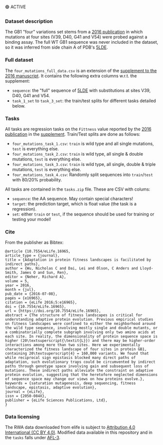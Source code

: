 🟢 ACTIVE

### Dataset description

The GB1 "four" variations set stems from a [2016 publication](https://elifesciences.org/articles/16965) in which mutations at four sites (V39, D40, G41 and V54) were probed against a binding assay. 
The full WT GB1 sequence was never included in the dataset, so it was inferred from side chain A of PDB's [5LDE](https://www.rcsb.org/structure/5LDE).

### Full dataset

The `four_mutations_full_data.csv` is an extension of the [supplement to the 2016 manuscript](https://doi.org/10.7554/eLife.16965.024). It contains the following extra columns w.r.t. the supplement:
- `sequence`: the "full" sequence of [5LDE](https://www.rcsb.org/structure/5LDE) with substitutions at sites V39, D40, G41 and V54.
- `task_1_set` to `task_3_set`: the train/test splits for different tasks detailed below.


### Tasks

All tasks are regression tasks on the `Fittness` value reported by the [2016 publication](https://elifesciences.org/articles/16965) in the [supplement](https://doi.org/10.7554/eLife.16965.024).
Train/Test splits are done as follows:

- `four_mutations_task_1.csv`: `train` is wild type and all single mutations, `test` is everything else.
- `four_mutations_task_2.csv`: `train` is wild type, all single & double mutations, `test` is everything else.
- `four_mutations_task_3.csv`: `train` is wild type, all single, double & triple mutations, `test` is everything else.
- `four_mutations_task_4.csv`: Randomly split sequences into `train`/`test` with 80/20% probability.


All tasks are contained in the `tasks.zip` file. These are CSV with colums:

- `sequence`: the AA sequence. May contain special characters!
- `target`: the prediction target, which is float value (the task is a regression).
- `set`: either `train` or `test`, if the sequence should be used for training or testing your model!


### Cite
From the publisher as Bibtex:
```
@article {10.7554/eLife.16965,
article_type = {journal},
title = {Adaptation in protein fitness landscapes is facilitated by indirect paths},
author = {Wu, Nicholas C and Dai, Lei and Olson, C Anders and Lloyd-Smith, James O and Sun, Ren},
editor = {Neher, Richard A},
volume = 5,
year = 2016,
month = {jul},
pub_date = {2016-07-08},
pages = {e16965},
citation = {eLife 2016;5:e16965},
doi = {10.7554/eLife.16965},
url = {https://doi.org/10.7554/eLife.16965},
abstract = {The structure of fitness landscapes is critical for understanding adaptive protein evolution. Previous empirical studies on fitness landscapes were confined to either the neighborhood around the wild type sequence, involving mostly single and double mutants, or a combinatorially complete subgraph involving only two amino acids at each site. In reality, the dimensionality of protein sequence space is higher (20\textsuperscript{\textit{L}}) and there may be higher-order interactions among more than two sites. Here we experimentally characterized the fitness landscape of four sites in protein GB1, containing 20\textsuperscript{4} = 160,000 variants. We found that while reciprocal sign epistasis blocked many direct paths of adaptation, such evolutionary traps could be circumvented by indirect paths through genotype space involving gain and subsequent loss of mutations. These indirect paths alleviate the constraint on adaptive protein evolution, suggesting that the heretofore neglected dimensions of sequence space may change our views on how proteins evolve.},
keywords = {saturation mutagenesis, deep sequencing, fitness landscape, epistasis, adaptive evolution},
journal = {eLife},
issn = {2050-084X},
publisher = {eLife Sciences Publications, Ltd},
}
```

### Data licensing

The RWA data downloaded from elife is subject to [Attribution 4.0 International (CC BY 4.0)](https://creativecommons.org/licenses/by/4.0/).
Modified data available in this repository and in the `tasks` falls under [AFL-3](https://opensource.org/licenses/AFL-3.0).
